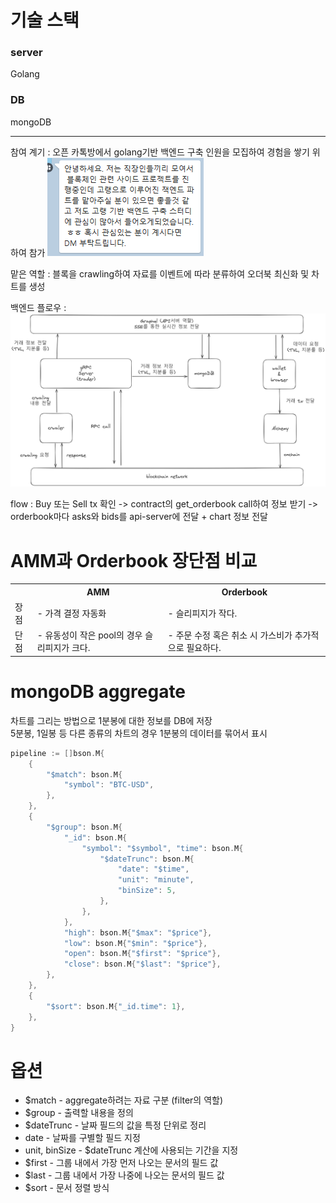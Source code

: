 # 기술 스택
### server

Golang

### DB

mongoDB

-----

참여 계기 : 오픈 카톡방에서 golang기반 백엔드 구축 인원을 모집하여 경험을 쌓기 위하여 참가
<img src="/assets/Pasted image 20240407211647.png">

맡은 역할 : 블록을 crawling하여 자료를 이벤트에 따라 분류하여 오더북 최신화 및 차트를 생성   

백엔드 플로우 : <img src="/assets/Pasted image 20240502122535.png">

flow : Buy 또는 Sell tx 확인 -> contract의 get_orderbook call하여 정보 받기 -> orderbook마다 asks와 bids를 api-server에 전달 + chart 정보 전달


# AMM과 Orderbook 장단점 비교
<table>
  <tr>
    <th></th>
    <th>AMM</th>
    <th>Orderbook</th>
  </tr>
  <tr>
    <td>장점</td>
    <td>- 가격 결정 자동화</td>
    <td>- 슬리피지가 작다.</td>
  </tr>
  <tr>
    <td>단점</td>
    <td>- 유동성이 작은 pool의 경우 슬리피지가 크다.</td>
    <td>- 주문 수정 혹은 취소 시 가스비가 추가적으로 필요하다.</td>
  </tr>
</table>

# mongoDB aggregate
차트를 그리는 방법으로 1분봉에 대한 정보를 DB에 저장   
5분봉, 1일봉 등 다른 종류의 차트의 경우 1분봉의 데이터를 묶어서 표시   
```go
pipeline := []bson.M{
	{
		"$match": bson.M{
			"symbol": "BTC-USD",
		},
	},
	{
		"$group": bson.M{
			"_id": bson.M{
				"symbol": "$symbol", "time": bson.M{
					"$dateTrunc": bson.M{
						"date": "$time",
						"unit": "minute",
						"binSize": 5,
					},
				},
			},
			"high": bson.M{"$max": "$price"},
			"low": bson.M{"$min": "$price"},
			"open": bson.M{"$first": "$price"},
			"close": bson.M{"$last": "$price"},
		},
	},
	{
		"$sort": bson.M{"_id.time": 1},
	},
}
```

# 옵션
- $match - aggregate하려는 자료 구분 (filter의 역할)   
- $group - 출력할 내용을 정의
- $dateTrunc - 날짜 필드의 값을 특정 단위로 정리
- date - 날짜를 구별할 필드 지정
- unit, binSize - $dateTrunc 계산에 사용되는 기간을 지정
- $first - 그룹 내에서 가장 먼저 나오는 문서의 필드 값
- $last - 그룹 내에서 가장 나중에 나오는 문서의 필드 값
- $sort - 문서 정렬 방식